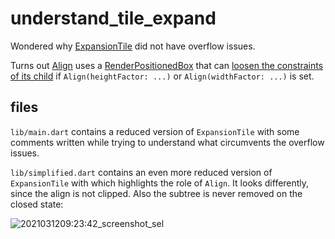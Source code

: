 # understand_tile_expand

Wondered why [ExpansionTile](https://github.com/flutter/flutter/blob/c5a4b4029c0798f37c4a39b479d7cb75daa7b05c/packages/flutter/lib/src/material/expansion_tile.dart#L30) did not have overflow issues.

Turns out [Align](https://github.com/flutter/flutter/blob/fa06b34024e84f4cba2b67f4c66c20297b4710de/packages/flutter/lib/src/widgets/basic.dart#L1891) uses a [RenderPositionedBox](https://github.com/flutter/flutter/blob/bd69fa59356d2d007730b83635f5cf99c032f94b/packages/flutter/lib/src/rendering/shifted_box.dart#L366) that can [loosen the constraints of its child](https://github.com/flutter/flutter/blob/bd69fa59356d2d007730b83635f5cf99c032f94b/packages/flutter/lib/src/rendering/shifted_box.dart#L430) if `Align(heightFactor: ...)` or `Align(widthFactor: ...)` is set.


## files
`lib/main.dart` contains a reduced version of `ExpansionTile` with some comments written while trying to understand what circumvents the overflow issues.

`lib/simplified.dart` contains an even more reduced version of `ExpansionTile` with which highlights the role of `Align`.
It looks differently, since the align is not clipped.
Also the subtree is never removed on the closed state:

![2021031209:23:42_screenshot_sel](https://user-images.githubusercontent.com/24209580/110915948-90662880-8318-11eb-8435-4f18c4eab4f0.png)
